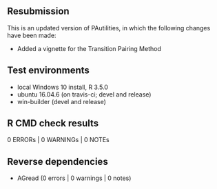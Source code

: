 
## Resubmission

This is an updated version of PAutilities, in which the
    following changes have been made:
    
* Added a vignette for the Transition Pairing Method

## Test environments

* local Windows 10 install, R 3.5.0
* ubuntu 16.04.6 (on travis-ci; devel and release)
* win-builder (devel and release)

## R CMD check results

0 ERRORs | 0 WARNINGs | 0 NOTEs

## Reverse dependencies

* AGread (0 errors | 0 warnings | 0 notes)
